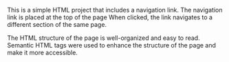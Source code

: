 This is a simple HTML project that includes a navigation link.  The navigation link is placed at the top of the page  When clicked, the link navigates to a different section of the same page.

The HTML structure of the page is well-organized and easy to read. Semantic HTML tags were used to enhance the structure of the page and make it more accessible. 





